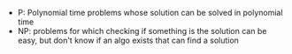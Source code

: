 - P: Polynomial time problems whose solution can be solved in polynomial time
- NP: problems for which checking if something is the solution can be easy, but don't know if an algo exists that can find a solution